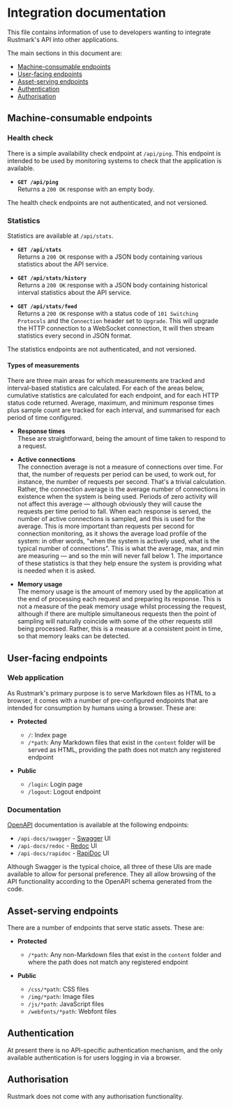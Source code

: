 # Integration documentation

This file contains information of use to developers wanting to integrate
Rustmark's API into other applications.

The main sections in this document are:

  - [Machine-consumable endpoints](#machine-consumable-endpoints)
  - [User-facing endpoints](#user-facing-endpoints)
  - [Asset-serving endpoints](#asset-serving-endpoints)
  - [Authentication](#authentication)
  - [Authorisation](#authorisation)


## Machine-consumable endpoints

### Health check

There is a simple availability check endpoint at `/api/ping`. This endpoint is
intended to be used by monitoring systems to check that the application is
available.

  - **`GET /api/ping`** \
    Returns a `200 OK` response with an empty body.

The health check endpoints are not authenticated, and not versioned.

### Statistics

Statistics are available at `/api/stats`.

  - **`GET /api/stats`** \
    Returns a `200 OK` response with a JSON body containing various statistics
    about the API service.

  - **`GET /api/stats/history`** \
    Returns a `200 OK` response with a JSON body containing historical interval
    statistics about the API service.

  - **`GET /api/stats/feed`** \
    Returns a `200 OK` response with a status code of `101 Switching Protocols`
    and the `Connection` header set to `Upgrade`. This will upgrade the HTTP
    connection to a WebSocket connection, It will then stream statistics every
    second in JSON format.

The statistics endpoints are not authenticated, and not versioned.

#### Types of measurements

There are three main areas for which measurements are tracked and interval-based
statistics are calculated. For each of the areas below, cumulative statistics
are calculated for each endpoint, and for each HTTP status code returned.
Average, maximum, and minimum response times plus sample count are tracked for
each interval, and summarised for each period of time configured.

  - **Response times** \
    These are straightforward, being the amount of time taken to respond to a
    request.

  - **Active connections** \
    The connection average is not a measure of connections over time. For that,
    the number of requests per period can be used, to work out, for instance,
    the number of requests per second. That's a trivial calculation. Rather, the
    connection average is the average number of connections in existence when
    the system is being used. Periods of zero activity will not affect this
    average — although obviously they will cause the requests per time period to
    fall. When each response is served, the number of active connections is
    sampled, and this is used for the average. This is more important than
    requests per second for connection monitoring, as it shows the average load
    profile of the system: in other words, "when the system is actively used,
    what is the typical number of connections". This is what the average, max,
    and min are measuring — and so the min will never fall below 1. The
    importance of these statistics is that they help ensure the system is
    providing what is needed when it is asked.

  - **Memory usage** \
    The memory usage is the amount of memory used by the application at the end
    of processing each request and preparing its response. This is not a measure
    of the peak memory usage whilst processing the request, although if there
    are multiple simultaneous requests then the point of sampling will naturally
    coincide with some of the other requests still being processed. Rather, this
    is a measure at a consistent point in time, so that memory leaks can be
    detected.


## User-facing endpoints

[OpenAPI]: https://www.openapis.org/
[Swagger]: https://swagger.io/
[Redoc]:   https://redoc.ly/
[RapiDoc]: https://mrin9.github.io/RapiDoc/

### Web application

As Rustmark's primary purpose is to serve Markdown files as HTML to a browser,
it comes with a number of pre-configured endpoints that are intended for
consumption by humans using a browser. These are:

  - **Protected**
      - `/`: Index page
      - `/*path`: Any Markdown files that exist in the `content` folder will be
        served as HTML, providing the path does not match any registered
        endpoint

  - **Public**
      - `/login`: Login page
      - `/logout`: Logout endpoint

### Documentation

[OpenAPI][] documentation is available at the following endpoints:

  - `/api-docs/swagger` - [Swagger][] UI
  - `/api-docs/redoc`   - [Redoc][] UI
  - `/api-docs/rapidoc` - [RapiDoc][] UI

Although Swagger is the typical choice, all three of these UIs are made
available to allow for personal preference. They all allow browsing of the API
functionality according to the OpenAPI schema generated from the code.


## Asset-serving endpoints

There are a number of endpoints that serve static assets. These are:

  - **Protected**
      - `/*path`: Any non-Markdown files that exist in the `content` folder and
        where the path does not match any registered endpoint

  - **Public**
      - `/css/*path`: CSS files
      - `/img/*path`: Image files
      - `/js/*path`: JavaScript files
      - `/webfonts/*path`: Webfont files


## Authentication

At present there is no API-specific authentication mechanism, and the only
available authentication is for users logging in via a browser.


## Authorisation

Rustmark does not come with any authorisation functionality.


